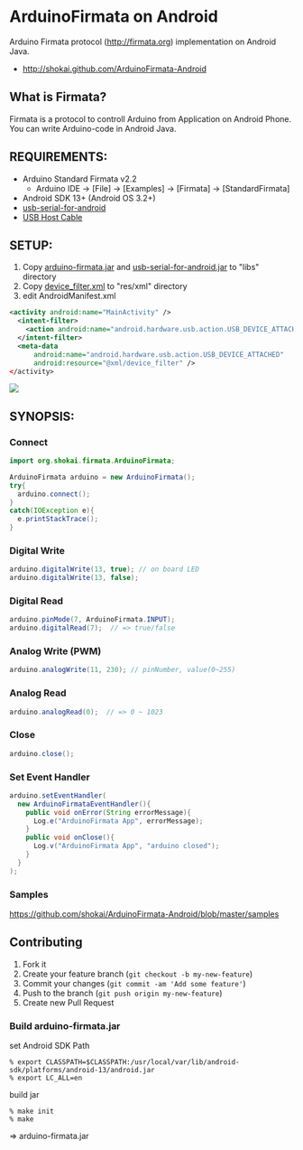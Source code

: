 ArduinoFirmata on Android
=========================
Arduino Firmata protocol (http://firmata.org) implementation on Android Java.

* http://shokai.github.com/ArduinoFirmata-Android


What is Firmata?
----------------
Firmata is a protocol to controll Arduino from Application on Android Phone.
You can write Arduino-code in Android Java.


REQUIREMENTS:
-------------
* Arduino Standard Firmata v2.2
  * Arduino IDE -> [File] -> [Examples] -> [Firmata] -> [StandardFirmata]
* Android SDK 13+ (Android OS 3.2+)
* [usb-serial-for-android](http://code.google.com/p/usb-serial-for-android)
* [USB Host Cable](https://www.google.com/search?q=USB+host+cable)


SETUP:
------

1. Copy [arduino-firmata.jar](https://github.com/shokai/ArduinoFirmata-Android/raw/master/arduino-firmata.jar) and [usb-serial-for-android.jar](http://code.google.com/p/usb-serial-for-android) to "libs" directory
2. Copy [device_filter.xml](http://usb-serial-for-android.googlecode.com/git/UsbSerialExamples/res/xml/device_filter.xml) to "res/xml" directory
3. edit AndroidManifest.xml

```xml
<activity android:name="MainActivity" />
  <intent-filter>
    <action android:name="android.hardware.usb.action.USB_DEVICE_ATTACHED" />
  </intent-filter>
  <meta-data
      android:name="android.hardware.usb.action.USB_DEVICE_ATTACHED"
      android:resource="@xml/device_filter" />
</activity>
```

<img src="http://shokai.org/archive/file/9cc50dffd79a489b23fcf75e4250d4fa.png">



SYNOPSIS:
---------

### Connect

```java
import org.shokai.firmata.ArduinoFirmata;

ArduinoFirmata arduino = new ArduinoFirmata();
try{
  arduino.connect();
}
catch(IOException e){
  e.printStackTrace();
}
```


### Digital Write
```java
arduino.digitalWrite(13, true); // on board LED
arduino.digitalWrite(13, false);
```

### Digital Read
```java
arduino.pinMode(7, ArduinoFirmata.INPUT);
arduino.digitalRead(7);  // => true/false
```

### Analog Write (PWM)
```java
arduino.analogWrite(11, 230); // pinNumber, value(0~255)
```

### Analog Read
```java
arduino.analogRead(0);  // => 0 ~ 1023
```

### Close
```java
arduino.close();
```

### Set Event Handler
```java
arduino.setEventHandler(
  new ArduinoFirmataEventHandler(){
    public void onError(String errorMessage){
      Log.e("ArduinoFirmata App", errorMessage);
    }
    public void onClose(){
      Log.v("ArduinoFirmata App", "arduino closed");
    }
  }
);
```

### Samples
https://github.com/shokai/ArduinoFirmata-Android/blob/master/samples


Contributing
------------
1. Fork it
2. Create your feature branch (`git checkout -b my-new-feature`)
3. Commit your changes (`git commit -am 'Add some feature'`)
4. Push to the branch (`git push origin my-new-feature`)
5. Create new Pull Request

### Build arduino-firmata.jar

set Android SDK Path

    % export CLASSPATH=$CLASSPATH:/usr/local/var/lib/android-sdk/platforms/android-13/android.jar
    % export LC_ALL=en

build jar

    % make init
    % make

=> arduino-firmata.jar